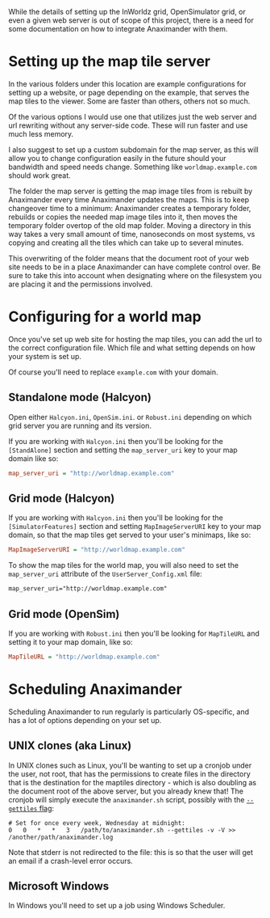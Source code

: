 While the details of setting up the InWorldz grid, OpenSimulator grid, or even a given web server is out of scope of this project, there is a need for some documentation on how to integrate Anaximander with them.

# Setting up the map tile server
In the various folders under this location are example configurations for setting up a website, or page depending on the example, that serves the map tiles to the viewer.  Some are faster than others, others not so much.

Of the various options I would use one that utilizes just the web server and url rewriting without any server-side code.  These will run faster and use much less memory.

I also suggest to set up a custom subdomain for the map server, as this will allow you to change configuration easily in the future should your bandwidth and speed needs change.  Something like `worldmap.example.com` should work great.

The folder the map server is getting the map image tiles from is rebuilt by Anaximander every time Anaximander updates the maps.  This is to keep changeover time to a minimum: Anaximander creates a temporary folder, rebuilds or copies the needed map image tiles into it, then moves the temporary folder overtop of the old map folder.  Moving a directory in this way takes a very small amount of time, nanoseconds on most systems, vs copying and creating all the tiles which can take up to several minutes.

This overwriting of the folder means that the document root of your web site needs to be in a place Anaximander can have complete control over.  Be sure to take this into account when designating where on the filesystem you are placing it and the permissions involved.

# Configuring for a world map
Once you've set up web site for hosting the map tiles, you can add the url to the correct configuration file. Which file and what setting depends on how your system is set up.

Of course you'll need to replace `example.com` with your domain.

## Standalone mode (Halcyon)
Open either `Halcyon.ini`, `OpenSim.ini`. or `Robust.ini` depending on which grid server you are running and its version.

If you are working with `Halcyon.ini` then you'll be looking for the `[StandAlone]` section and setting  the `map_server_uri` key to your map domain like so:

```INI
map_server_uri = "http://worldmap.example.com"
```

## Grid mode (Halcyon)

If you are working with `Halcyon.ini` then you'll be looking for the `[SimulatorFeatures]` section and setting `MapImageServerURI` key to your map domain, so that the map tiles get served to your user's minimaps, like so:

```INI
MapImageServerURI = "http://worldmap.example.com"
```

To show the map tiles for the world map, you will also need to set the `map_server_uri` attribute of the `UserServer_Config.xml` file:

```XML
map_server_uri="http://worldmap.example.com"
```

## Grid mode (OpenSim)
If you are working with `Robust.ini` then you'll be looking for `MapTileURL` and setting it to your map domain, like so:

```INI
MapTileURL = "http://worldmap.example.com"
```

# Scheduling Anaximander
Scheduling Anaximander to run regularly is particularly OS-specific, and has a lot of options depending on your set up.

## UNIX clones (aka Linux)
In UNIX clones such as Linux, you'll be wanting to set up a cronjob under the user, not root, that has the permissions to create files in the directory that is the destination for the maptiles directory - which is also doubling as the document root of the above server, but you already knew that!  The cronjob will simply execute the `anaximander.sh` script, possibly with the [`--gettiles` flag][flags]:

```
# Set for once every week, Wednesday at midnight:
0	0	*	*	3	/path/to/anaximander.sh --gettiles -v -V >> /another/path/anaximander.log
```

Note that stderr is not redirected to the file: this is so that the user will get an email if a crash-level error occurs.

[flags]: https://github.com/kf6kjg/Anaximander/wiki/Command%20line%20flags

## Microsoft Windows
In Windows you'll need to set up a job using Windows Scheduler.
